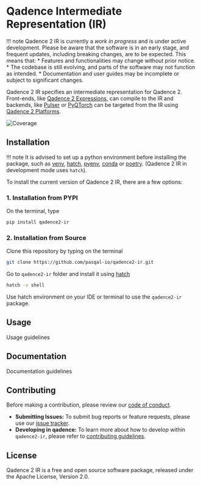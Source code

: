 # Qadence Intermediate Representation (IR)

!!! note
    Qadence 2 IR is currently a *work in progress* and is under active development. Please be aware that the software is in an early stage, and frequent updates, including breaking changes, are to be expected. This means that:
    * Features and functionalities may change without prior notice.
    * The codebase is still evolving, and parts of the software may not function as intended.
    * Documentation and user guides may be incomplete or subject to significant changes.

Qadence 2 IR specifies an intermediate representation for Qadence 2. Front-ends, like [Qadence 2 Expressions](https://github.com/pasqal-io/qadence2-expressions), can compile to the IR and backends, like [Pulser](http://github.com/pasqal-io/pulser) or [PyQTorch](https://github.com/pasqal-io/pyqtorch) can be targeted from the IR using [Qadence 2 Platforms](https://github.com/pasqal-io/qadence-platforms).

![Coverage](https://img.shields.io/codecov/c/github/pasqal-io/qadence2-ir?style=flat-square)

## Installation

!!! note
    It is advised to set up a python environment before installing the package, such as [venv](https://docs.python.org/3/library/venv.html#creating-virtual-environments), [hatch](https://hatch.pypa.io/latest/), [pyenv](https://github.com/pyenv/pyenv), [conda](https://docs.conda.io/projects/conda/en/latest/user-guide/install/index.html) or [poetry](https://python-poetry.org/). (Qadence 2 IR in development mode uses `hatch`).

To install the current version of Qadence 2 IR, there are a few options:

### 1. Installation from PYPI

On the terminal, type

```bash
pip install qadence2-ir
```

### 2. Installation from Source

Clone this repository by typing on the terminal

```bash
git clone https://github.com/pasqal-io/qadence2-ir.git
```

Go to `qadence2-ir` folder and install it using [hatch](https://hatch.pypa.io/latest/)

```bash
hatch -v shell
```

Use hatch environment on your IDE or terminal to use the `qadence2-ir` package.

## Usage

Usage guidelines

## Documentation

Documentation guidelines

## Contributing

Before making a contribution, please review our [code of conduct](docs/getting_started/CODE_OF_CONDUCT.md).

- **Submitting Issues:** To submit bug reports or feature requests, please use our [issue tracker](https://github.com/pasqal-io/qadence2-ir/issues).
- **Developing in qadence:** To learn more about how to develop within `qadence2-ir`, please refer to [contributing guidelines](docs/getting_started/CONTRIBUTING.md).

## License

Qadence 2 IR is a free and open source software package, released under the Apache License, Version 2.0.
